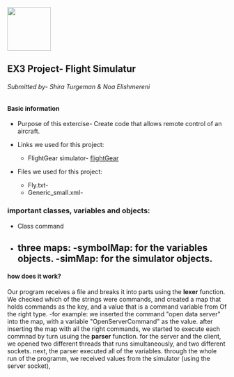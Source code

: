  <img src="https://upload.wikimedia.org/wikipedia/commons/3/34/FlightGear_Logo.svg" width="100" height="100">

## EX3 Project- Flight Simulatur 

###### Submitted by- Shira Turgeman & Noa Elishmereni

#### **Basic information**
* Purpose of this extercise-
Create code that allows remote control of an aircraft.

* Links we used for this project:
   * FlightGear simulator- [flightGear](https://www.flightgear.org/)

* Files we used for this project:
   * Fly.txt- 
   * Generic_small.xml- 

### **important classes, variables and objects:**
* Class command
* three maps:
   -symbolMap: for the variables objects.
   -simMap: for the simulator objects.
   -
   
#### **how does it work?**
Our program receives a file and breaks it into parts using the **lexer** function. We checked which of the strings were commands, and created a map that holds commands as the key, and a value that is a command variable from Of the right type. 
  -for example: we inserted the command "open data server" into the map, with a variable "OpenServerCommand" as the value.
after inserting the map with all the right commands, we started to execute each commnad by turn usuing the **parser** function. for the server and the client, we opened two different threads that runs simultaneously, and two different sockets.
next, the parser executed all of the variables.
through the whole run of the programm, we received values from the simulator (using the server socket), 
